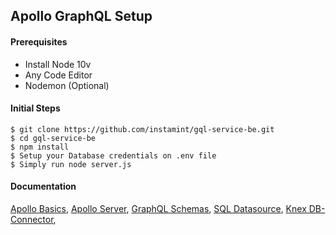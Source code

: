 ## Apollo GraphQL Setup

#### Prerequisites
- Install Node 10v
- Any Code Editor
- Nodemon (Optional)

#### Initial Steps
```
$ git clone https://github.com/instamint/gql-service-be.git
$ cd gql-service-be
$ npm install
$ Setup your Database credentials on .env file
$ Simply run node server.js

```

#### Documentation

[Apollo Basics](https://www.apollographql.com/docs/), 
[Apollo Server](https://www.apollographql.com/docs/apollo-server/getting-started/), 
[GraphQL Schemas](https://graphql.org/learn/schema/),
[SQL Datasource](https://github.com/cvburgess/SQLDataSource),
[Knex DB-Connector](https://knexjs.org/),
